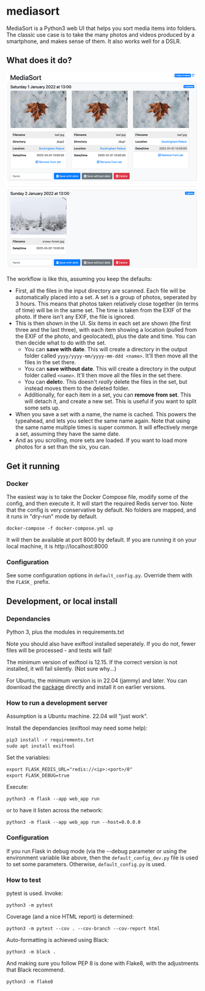 
# mediasort

MediaSort is a Python3 web UI that helps you sort media items into folders. The classic use case is to take the many photos and videos produced by a smartphone, and makes sense of them. It also works well for a DSLR.

## What does it do?
<img src="screenshot.png" width="600"/>

The workflow is like this, assuming you keep the defaults:
- First, all the files in the input directory are scanned. Each file will be automatically placed into a set. A set is a group of photos, seperated by 3 hours. This means that photos taken relatively close together (in terms of time) will be in the same set. The time is taken from the EXIF of the photo. If there isn't any EXIF, the file is ignored.
- This is then shown in the UI. Six items in each set are shown (the first three and the last three), with each item showing a location (pulled from the EXIF of the photo, and geolocated), plus the date and time.  You can then decide what to do with the set.
  - You can **save with date**. This will create a directory in the output folder called `yyyy/yyyy-mm/yyyy-mm-ddd <name>`. It'll then move all the files in the set there.
  - You can **save without date**. This will create a directory in the output folder called `<name>`. It'll then move all the files in the set there.
  - You can **delet**e. This doesn't *really* delete the files in the set, but instead moves them to the deleted folder.
  - Additionally, for each item in a set, you can **remove from set**. This will detach it, and create a new set. This is useful if you want to split some sets up.
- When you save a set with a name, the name is cached. This powers the typeahead, and lets you select the same name again. Note that using the same name multiple times is super common. It will effectively merge a set, assuming they have the same date.
- And as you scrolling, more sets are loaded. If you want to load more photos for a set than the six, you can.

## Get it running
### Docker
The easiest way is to take the Docker Compose file, modify some of the config, and then execute it. It will start the required Redis server too.  Note that the config is very conservative by default. No folders are mapped, and it runs in "dry-run" mode by default.

    docker-compose -f docker-compose.yml up

It will then be available at port 8000 by default. If you are running it on your local machine, it is http://localhost:8000

### Configuration
See some configuration options in `default_config.py`. Override them with the `FLASK_` prefix. 

## Development, or local install

### Dependancies
Python 3, plus the modules in requirements.txt

Note you should also have exiftool installed seperately. If you do not, fewer files will be processed - and tests will fail!

The minimum version of exiftool is 12.15. If the correct version is not installed, it will fail silently. (Not sure why...)

For Ubuntu, the minimum version is in 22.04 (jammy) and later. You can download the [package](https://packages.ubuntu.com/jammy/all/libimage-exiftool-perl/download) directly and install it on earlier versions.

### How to run a development server
Assumption is a Ubuntu machine. 22.04 will "just work".

Install the dependancies (exiftool may need some help):

    pip3 install -r requirements.txt
	sudo apt install exiftool

Set the variables:

    export FLASK_REDIS_URL="redis://<ip>:<port>/0"
    export FLASK_DEBUG=true

Execute:

    python3 -m flask --app web_app run

or to have it listen across the network:

    python3 -m flask --app web_app run --host=0.0.0.0

### Configuration

If you run Flask in debug mode (via the --debug parameter or using the environment variable like above, then the `default_config_dev.py` file is used to set some parameters. Otherwise, `default_config.py` is used.

### How to test

pytest is used. Invoke:

    python3 -m pytest

Coverage (and a nice HTML report) is determined:

    python3 -m pytest --cov . --cov-branch --cov-report html

Auto-formatting is achieved using Black:

    python3 -m black .

And making sure you follow PEP 8 is done with Flake8, with the adjustments that Black recommend.

    python3 -m flake8

